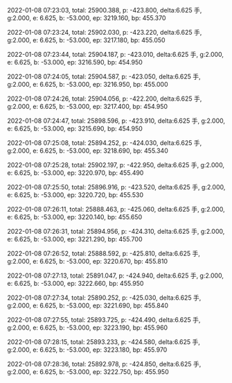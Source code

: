 2022-01-08 07:23:03, total: 25900.388, p: -423.800, delta:6.625 手, g:2.000, e: 6.625, b: -53.000, ep: 3219.160, bp: 455.370

2022-01-08 07:23:24, total: 25902.030, p: -423.220, delta:6.625 手, g:2.000, e: 6.625, b: -53.000, ep: 3217.180, bp: 455.050

2022-01-08 07:23:44, total: 25904.187, p: -423.010, delta:6.625 手, g:2.000, e: 6.625, b: -53.000, ep: 3216.590, bp: 454.950

2022-01-08 07:24:05, total: 25904.587, p: -423.050, delta:6.625 手, g:2.000, e: 6.625, b: -53.000, ep: 3216.950, bp: 455.000

2022-01-08 07:24:26, total: 25904.056, p: -422.200, delta:6.625 手, g:2.000, e: 6.625, b: -53.000, ep: 3217.400, bp: 454.950

2022-01-08 07:24:47, total: 25898.596, p: -423.910, delta:6.625 手, g:2.000, e: 6.625, b: -53.000, ep: 3215.690, bp: 454.950

2022-01-08 07:25:08, total: 25894.252, p: -424.030, delta:6.625 手, g:2.000, e: 6.625, b: -53.000, ep: 3218.690, bp: 455.340

2022-01-08 07:25:28, total: 25902.197, p: -422.950, delta:6.625 手, g:2.000, e: 6.625, b: -53.000, ep: 3220.970, bp: 455.490

2022-01-08 07:25:50, total: 25896.916, p: -423.520, delta:6.625 手, g:2.000, e: 6.625, b: -53.000, ep: 3220.720, bp: 455.530

2022-01-08 07:26:11, total: 25888.463, p: -425.060, delta:6.625 手, g:2.000, e: 6.625, b: -53.000, ep: 3220.140, bp: 455.650

2022-01-08 07:26:31, total: 25894.956, p: -424.310, delta:6.625 手, g:2.000, e: 6.625, b: -53.000, ep: 3221.290, bp: 455.700

2022-01-08 07:26:52, total: 25888.592, p: -425.810, delta:6.625 手, g:2.000, e: 6.625, b: -53.000, ep: 3220.670, bp: 455.810

2022-01-08 07:27:13, total: 25891.047, p: -424.940, delta:6.625 手, g:2.000, e: 6.625, b: -53.000, ep: 3222.660, bp: 455.950

2022-01-08 07:27:34, total: 25890.252, p: -425.030, delta:6.625 手, g:2.000, e: 6.625, b: -53.000, ep: 3221.690, bp: 455.840

2022-01-08 07:27:55, total: 25893.725, p: -424.490, delta:6.625 手, g:2.000, e: 6.625, b: -53.000, ep: 3223.190, bp: 455.960

2022-01-08 07:28:15, total: 25893.233, p: -424.580, delta:6.625 手, g:2.000, e: 6.625, b: -53.000, ep: 3223.180, bp: 455.970

2022-01-08 07:28:36, total: 25892.978, p: -424.850, delta:6.625 手, g:2.000, e: 6.625, b: -53.000, ep: 3222.750, bp: 455.950